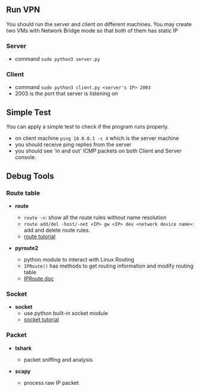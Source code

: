 ## Run VPN
You should run the server and client on different machines.
You may create two VMs with Network Bridge mode so that both of them has static IP
### Server
- command `sudo python3 server.py`

### Client
- command `sudo python3 client.py <server's IP> 2003`
- 2003 is the port that server is listening on

## Simple Test
You can apply a simple test to check if the program runs properly. 
- on client machine `ping 10.0.0.1 -c 4` which is the server machine
- you should receive ping replies from the server
- you should see 'in and out' ICMP packets on both Client and Server console.

## Debug Tools

### Route table
- **route**
    - `route -n`: show all the route rules without name resolution
    - `route add/del -host/-net <IP> gw <IP> dev <network device name>`: add and delete route rules.
    - [route tutorial](https://www.computerhope.com/unix/route.htm)

- **pyroute2**
    - python module to interact with Linux Routing
    - `IPRoute()` has methods to get routing information and modify routing table
    - [IPRoute doc](https://docs.pyroute2.org/iproute.html)

### Socket
- **socket**
    - use python built-in socket module
    - [socket tutorial](https://realpython.com/python-sockets/)

### Packet
- **tshark**
    - packet sniffing and analysis

- **scapy**
    - process raw IP packet

